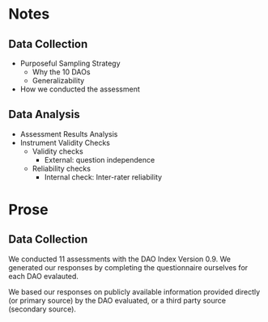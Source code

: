 
# Notes
## Data Collection 

- Purposeful Sampling Strategy
	- Why the 10 DAOs
	- Generalizability 
- How we conducted the assessment 
## Data Analysis

- Assessment Results Analysis
- Instrument Validity Checks
	- Validity checks
		- External: question independence
	- Reliability checks
		- Internal check: Inter-rater reliability

# Prose

## Data Collection

We conducted 11 assessments with the DAO Index Version 0.9. We generated our responses by completing the questionnaire ourselves for each DAO evalauted.

We based our responses on publicly available information provided directly (or primary source) by the DAO evaluated, or a third party source (secondary source).


 